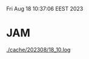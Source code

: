 Fri Aug 18 10:37:06 EEST 2023
# JAM
<a href='./cache/202308/18_10.log'>./cache/202308/18_10.log</a>
